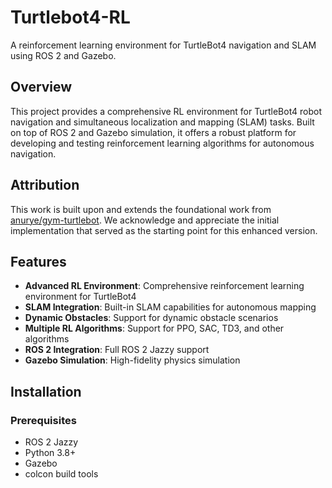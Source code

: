 ﻿# Turtlebot4-RL

A reinforcement learning environment for TurtleBot4 navigation and SLAM using ROS 2 and Gazebo.

## Overview

This project provides a comprehensive RL environment for TurtleBot4 robot navigation and simultaneous localization and mapping (SLAM) tasks. Built on top of ROS 2 and Gazebo simulation, it offers a robust platform for developing and testing reinforcement learning algorithms for autonomous navigation.

## Attribution

This work is built upon and extends the foundational work from [anurye/gym-turtlebot](https://github.com/anurye/gym-turtlebot). We acknowledge and appreciate the initial implementation that served as the starting point for this enhanced version.

## Features

- **Advanced RL Environment**: Comprehensive reinforcement learning environment for TurtleBot4
- **SLAM Integration**: Built-in SLAM capabilities for autonomous mapping
- **Dynamic Obstacles**: Support for dynamic obstacle scenarios
- **Multiple RL Algorithms**: Support for PPO, SAC, TD3, and other algorithms
- **ROS 2 Integration**: Full ROS 2 Jazzy support
- **Gazebo Simulation**: High-fidelity physics simulation

## Installation

### Prerequisites

- ROS 2 Jazzy
- Python 3.8+
- Gazebo
- colcon build tools
